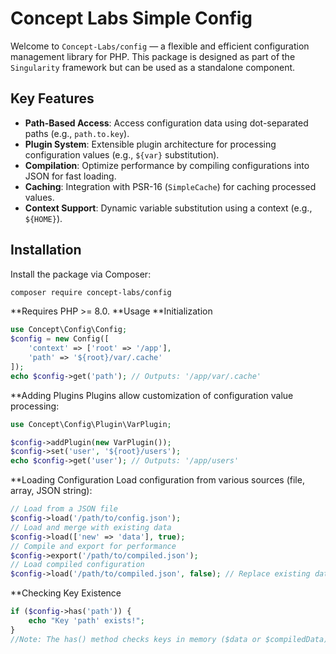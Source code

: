 # Concept Labs Simple Config

Welcome to `Concept-Labs/config` — a flexible and efficient configuration management library for PHP. This package is designed as part of the `Singularity` framework but can be used as a standalone component.

## Key Features
- **Path-Based Access**: Access configuration data using dot-separated paths (e.g., `path.to.key`).
- **Plugin System**: Extensible plugin architecture for processing configuration values (e.g., `${var}` substitution).
- **Compilation**: Optimize performance by compiling configurations into JSON for fast loading.
- **Caching**: Integration with PSR-16 (`SimpleCache`) for caching processed values.
- **Context Support**: Dynamic variable substitution using a context (e.g., `${HOME}`).

## Installation
Install the package via Composer:

```bash
composer require concept-labs/config
```
**Requires PHP >= 8.0.
**Usage
**Initialization
```php
use Concept\Config\Config;
$config = new Config([
    'context' => ['root' => '/app'],
    'path' => '${root}/var/.cache'
]);
echo $config->get('path'); // Outputs: '/app/var/.cache'
```
**Adding Plugins
Plugins allow customization of configuration value processing:
```php
use Concept\Config\Plugin\VarPlugin;

$config->addPlugin(new VarPlugin());
$config->set('user', '${root}/users');
echo $config->get('user'); // Outputs: '/app/users'
```
**Loading Configuration
Load configuration from various sources (file, array, JSON string):
```php
// Load from a JSON file
$config->load('/path/to/config.json');
// Load and merge with existing data
$config->load(['new' => 'data'], true);
// Compile and export for performance
$config->export('/path/to/compiled.json');
// Load compiled configuration
$config->load('/path/to/compiled.json', false); // Replace existing data
```
**Checking Key Existence
```php
if ($config->has('path')) {
    echo "Key 'path' exists!";
}
//Note: The has() method checks keys in memory ($data or $compiledData) and does not read file contents.
```
